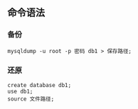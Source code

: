 ## 命令语法
### 备份
```
mysqldump -u root -p 密码 db1 > 保存路径;
```
### 还原
```
create database db1;
use db1;
source 文件路径;
```
